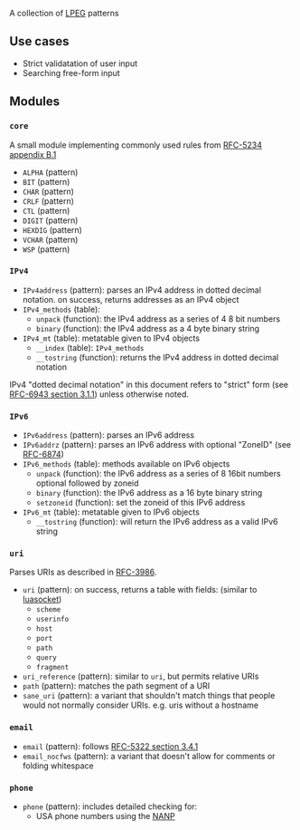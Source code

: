 A collection of [LPEG](http://www.inf.puc-rio.br/~roberto/lpeg/lpeg.html) patterns

## Use cases

  - Strict validatation of user input
  - Searching free-form input


## Modules

### `core`

A small module implementing commonly used rules from [RFC-5234 appendix B.1](https://tools.ietf.org/html/rfc5234#appendix-B.1)

  - `ALPHA` (pattern)
  - `BIT` (pattern)
  - `CHAR` (pattern)
  - `CRLF` (pattern)
  - `CTL` (pattern)
  - `DIGIT` (pattern)
  - `HEXDIG` (pattern)
  - `VCHAR` (pattern)
  - `WSP` (pattern)


### `IPv4`

  - `IPv4address` (pattern): parses an IPv4 address in dotted decimal notation. on success, returns addresses as an IPv4 object
  - `IPv4_methods` (table):
      - `unpack` (function): the IPv4 address as a series of 4 8 bit numbers
      - `binary` (function): the IPv4 address as a 4 byte binary string
  - `IPv4_mt` (table): metatable given to IPv4 objects
      - `__index` (table): `IPv4_methods`
      - `__tostring` (function): returns the IPv4 address in dotted decimal notation

IPv4 "dotted decimal notation" in this document refers to "strict" form (see [RFC-6943 section 3.1.1](https://tools.ietf.org/html/rfc6943#section-3.1.1)) unless otherwise noted.


### `IPv6`

  - `IPv6address` (pattern): parses an IPv6 address
  - `IPv6addrz` (pattern): parses an IPv6 address with optional "ZoneID" (see [RFC-6874](https://tools.ietf.org/html/rfc6874))
  - `IPv6_methods` (table): methods available on IPv6 objects
      - `unpack` (function): the IPv6 address as a series of 8 16bit numbers optional followed by zoneid
      - `binary` (function): the IPv6 address as a 16 byte binary string
      - `setzoneid` (function): set the zoneid of this IPv6 address
  - `IPv6_mt` (table): metatable given to IPv6 objects
      - `__tostring` (function): will return the IPv6 address as a valid IPv6 string


### `uri`

Parses URIs as described in [RFC-3986](https://tools.ietf.org/html/rfc3986).

  - `uri` (pattern): on success, returns a table with fields: (similar to [luasocket](http://w3.impa.br/~diego/software/luasocket/url.html))
      - `scheme`
      - `userinfo`
      - `host`
      - `port`
      - `path`
      - `query`
      - `fragment`
  - `uri_reference` (pattern): similar to `uri`, but permits relative URIs
  - `path` (pattern): matches the path segment of a URI
  - `sane_uri` (pattern): a variant that shouldn't match things that people would not normally consider URIs.
    e.g. uris without a hostname


### `email`

  - `email` (pattern): follows [RFC-5322 section 3.4.1](http://tools.ietf.org/html/rfc5322#section-3.4.1)
  - `email_nocfws` (pattern): a variant that doesn't allow for comments or folding whitespace


### `phone`

  - `phone` (pattern): includes detailed checking for:
      - USA phone numbers using the [NANP](https://en.wikipedia.org/wiki/North_American_Numbering_Plan)
